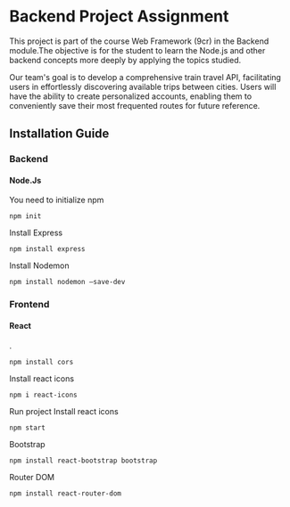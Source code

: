 # Backend Project Assignment

This project is part of the course Web Framework (9cr) in the Backend module.The objective is for the student to learn the Node.js and other backend concepts more deeply by applying the topics studied.

Our team's goal is to develop a comprehensive train travel API, facilitating users in effortlessly discovering available trips between cities. Users will have the ability to create personalized accounts, enabling them to conveniently save their most frequented routes for future reference.




## Installation Guide

### Backend  
#### Node.Js  

You need to initialize npm  
```
npm init
```  

Install Express  
```
npm install express
```  


Install Nodemon  

```  
npm install nodemon —save-dev
```


### Frontend
#### React  
.  
```
npm install cors
```  
Install react icons  
```
npm i react-icons
```

Run project
Install react icons  
```
npm start
```

Bootstrap  

```
npm install react-bootstrap bootstrap
```

Router DOM  
```
npm install react-router-dom
```

